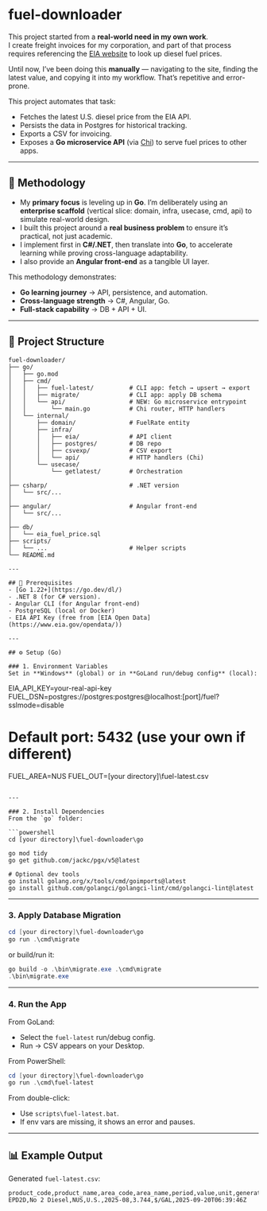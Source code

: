 # fuel-downloader

This project started from a **real-world need in my own work**.  
I create freight invoices for my corporation, and part of that process requires referencing the [EIA website](https://www.eia.gov/petroleum/gasdiesel/) to look up diesel fuel prices.  

Until now, I’ve been doing this **manually** — navigating to the site, finding the latest value, and copying it into my workflow. That’s repetitive and error-prone.  

This project automates that task:  
- Fetches the latest U.S. diesel price from the EIA API.  
- Persists the data in Postgres for historical tracking.  
- Exports a CSV for invoicing.  
- Exposes a **Go microservice API** (via [Chi](https://github.com/go-chi/chi)) to serve fuel prices to other apps.  

---

## 🌱 Methodology

- My **primary focus** is leveling up in **Go**. I’m deliberately using an **enterprise scaffold** (vertical slice: domain, infra, usecase, cmd, api) to simulate real-world design.  
- I built this project around a **real business problem** to ensure it’s practical, not just academic.  
- I implement first in **C#/.NET**, then translate into **Go**, to accelerate learning while proving cross-language adaptability.  
- I also provide an **Angular front-end** as a tangible UI layer.  

This methodology demonstrates:  
- **Go learning journey** → API, persistence, and automation.  
- **Cross-language strength** → C#, Angular, Go.  
- **Full-stack capability** → DB + API + UI.  

---

## 📂 Project Structure
```
fuel-downloader/
├── go/
│   ├── go.mod
│   ├── cmd/
│   │   ├── fuel-latest/          # CLI app: fetch → upsert → export
│   │   ├── migrate/              # CLI app: apply DB schema
│   │   └── api/                  # NEW: Go microservice entrypoint
│   │       └── main.go           # Chi router, HTTP handlers
│   └── internal/
│       ├── domain/               # FuelRate entity
│       ├── infra/
│       │   ├── eia/              # API client
│       │   ├── postgres/         # DB repo
│       │   ├── csvexp/           # CSV export
│       │   └── api/              # HTTP handlers (Chi)
│       └── usecase/
│           └── getlatest/        # Orchestration
│
├── csharp/                       # .NET version
│   └── src/...
│
├── angular/                      # Angular front-end
│   └── src/...
│
├── db/
│   └── eia_fuel_price.sql
├── scripts/
│   └── ...                       # Helper scripts
└── README.md

---

## 🔧 Prerequisites
- [Go 1.22+](https://go.dev/dl/)  
- .NET 8 (for C# version).
- Angular CLI (for Angular front-end)  
- PostgreSQL (local or Docker)  
- EIA API Key (free from [EIA Open Data](https://www.eia.gov/opendata/))  

---

## ⚙️ Setup (Go)

### 1. Environment Variables
Set in **Windows** (global) or in **GoLand run/debug config** (local):

```
EIA_API_KEY=your-real-api-key
FUEL_DSN=postgres://postgres:postgres@localhost:[port]/fuel?sslmode=disable
# Default port: 5432 (use your own if different)
FUEL_AREA=NUS
FUEL_OUT=[your directory]\fuel-latest.csv
```

---

### 2. Install Dependencies
From the `go` folder:

```powershell
cd [your directory]\fuel-downloader\go

go mod tidy
go get github.com/jackc/pgx/v5@latest

# Optional dev tools
go install golang.org/x/tools/cmd/goimports@latest
go install github.com/golangci/golangci-lint/cmd/golangci-lint@latest
```

---

### 3. Apply Database Migration
```powershell
cd [your directory]\fuel-downloader\go
go run .\cmd\migrate
```

or build/run it:

```powershell
go build -o .\bin\migrate.exe .\cmd\migrate
.\bin\migrate.exe
```

---

### 4. Run the App
From GoLand:  
- Select the `fuel-latest` run/debug config.  
- Run → CSV appears on your Desktop.  

From PowerShell:  
```powershell
cd [your directory]\fuel-downloader\go
go run .\cmd\fuel-latest
```

From double-click:  
- Use `scripts\fuel-latest.bat`.  
- If env vars are missing, it shows an error and pauses.  

---

## 📊 Example Output
Generated `fuel-latest.csv`:

```
product_code,product_name,area_code,area_name,period,value,unit,generated_utc
EPD2D,No 2 Diesel,NUS,U.S.,2025-08,3.744,$/GAL,2025-09-20T06:39:46Z
```
